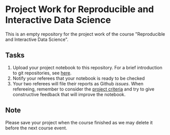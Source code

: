# Project Work for Reproducible and Interactive Data Science

This is an empty repository for the project work
of the course "Reproducible and Interactive Data Science".

## Tasks

1. Upload your project notebook to this repository. For a brief introduction to git repositories, see [here](https://guides.github.com/activities/hello-world/#commit).
2. Notify your referees that your notebook is ready to be checked
3. Your two referees will file their reports as Github _issues_. When refereeing, remember to consider the [project criteria](http://github.com/mlund/jupyter-course) and try to give constructive feedback that will improve the notebook.

## Note

Please save your project when the course finished as we may delete it before the next course event.
